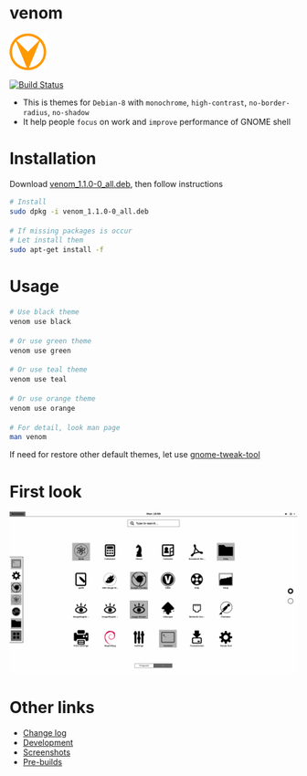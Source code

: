 # venom

![venom-logo](asset/venom-64.png)

[![Build Status](https://travis-ci.org/kevin-leptons/venom.svg?branch=master)](https://travis-ci.org/kevin-leptons/venom)

- This is themes for `Debian-8` with `monochrome`, `high-contrast`,
`no-border-radius`, `no-shadow`
- It help people `focus` on work and `improve` performance of GNOME shell

# Installation

Download [venom_1.1.0-0_all.deb](https://drive.google.com/open?id=0B6Eqm2oY7b1vM2hjU3hNYUlYYnM),
then follow instructions

```bash
# Install
sudo dpkg -i venom_1.1.0-0_all.deb

# If missing packages is occur
# Let install them
sudo apt-get install -f
```

# Usage

```bash
# Use black theme
venom use black

# Or use green theme
venom use green

# Or use teal theme
venom use teal

# Or use orange theme
venom use orange

# For detail, look man page
man venom
```

If need for restore other default themes, let use
[gnome-tweak-tool](https://wiki.gnome.org/action/show/Apps/GnomeTweakTool?action=show&redirect=GnomeTweakTool)

# First look

![venom-green](asset/venom-black.png)

# Other links

- [Change log](changelog.md)
- [Development](doc/dev.md)
- [Screenshots](doc/screenshot.md)
- [Pre-builds](https://drive.google.com/open?id=0B6Eqm2oY7b1vVG55VjJrcGE3aU0)
